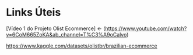 # Links Úteis 

[Vídeo 1 do Projeto Olist Ecommerce] <- (https://www.youtube.com/watch?v=6CoM665ZoKA&ab_channel=T%C3%A9oCalvo)

https://www.kaggle.com/datasets/olistbr/brazilian-ecommerce
